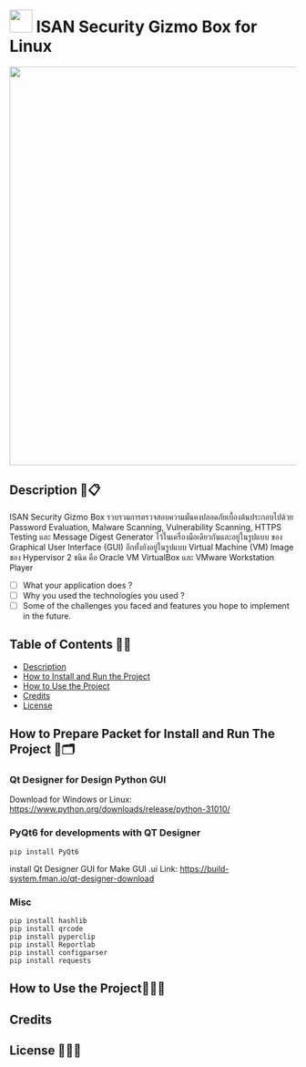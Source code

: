 # <img src="https://user-images.githubusercontent.com/55986701/249410092-db9276da-6a8d-4a29-ab05-fc24e58b9941.gif" width="40"/> ISAN Security Gizmo Box for Linux 
<div id="header" align="center">
  <img src="https://user-images.githubusercontent.com/55986701/275765601-6d3bbaca-9154-405f-9474-bf5aacc9c8ce.png" width="700"/>
</div>

## Description 👀📋
ISAN Security Gizmo Box รวบรวมการตรวจสอบความมั่นคงปลอดภัยเบื้องต้นประกอบไปด้วย Password Evaluation, Malware Scanning, Vulnerability Scanning, HTTPS Testing และ Message Digest Generator ไว้ในเครื่องมือเดียวกันและอยู่ในรูปแบบ ของ Graphical User Interface (GUI) อีกทั้งยังอยู่ในรูปแบบ Virtual Machine (VM) Image ของ Hypervisor 2 ชนิด คือ Oracle VM VirtualBox และ VMware Workstation Player   <br>

- [ ] What your application does ? <br>
- [ ] Why you used the technologies you used ? <br>
- [ ] Some of the challenges you faced and features you hope to implement in the future. <br>

## Table of Contents 📃🔗
* [Description](#description)<br>
* [How to Install and Run the Project](#howtoInstallandRuntheProject)<br>
* [How to Use the Project](#howtoUsetheProject)<br>
* [Credits](#credits)<br>
* [License](#license)<br>
<!-- ...snip... -->    
<a name="description"/>
<a name="howtoInstallandRuntheProject"/>
<a name="howtoUsetheProject"/>
<a name="credits"/>
<a name="license"/>

## How to Prepare Packet for Install and Run The Project 📁🗂️
### Qt Designer for Design Python GUI
Download for Windows or Linux: https://www.python.org/downloads/release/python-31010/ 
<br>
### PyQt6 for developments with QT Designer
```
pip install PyQt6
```
install Qt Designer GUI for Make GUI .ui
Link: https://build-system.fman.io/qt-designer-download

###  Misc 
```
pip install hashlib
pip install qrcode
pip install pyperclip
pip install Reportlab
pip install configparser
pip install requests
```


## How to Use the Project🔌🤏🏼
## Credits
## License 📝🧑‍⚖️
